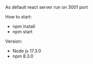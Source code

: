 As default react server run on 3001 port

How to start:
 * npm install
 * npm start

Version:
 * Node js 17.3.0
 * npm 8.3.0
